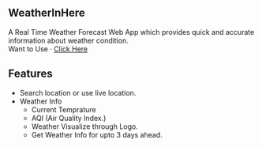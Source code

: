 ## WeatherInHere

A Real Time Weather Forecast Web App which provides quick and accurate information about weather condition. </br>
Want to Use · [Click Here](https://weatherinhere.cyclic.app/)

## Features
- Search location or use live location.
- Weather Info
    - Current Temprature
    - AQI (Air Quality Index.)
    - Weather Visualize through Logo.
    - Get Weather Info for upto 3 days ahead.

